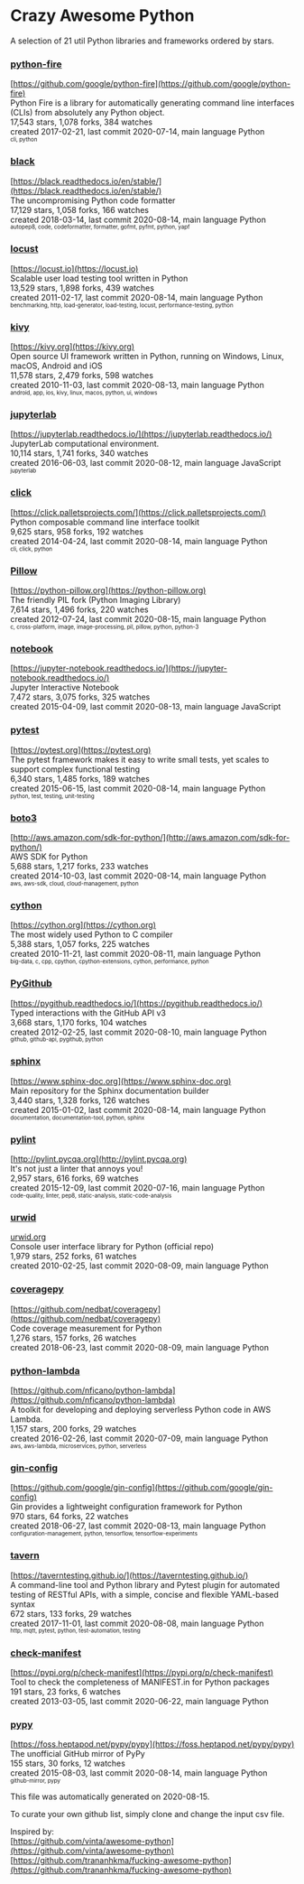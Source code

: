 # Crazy Awesome Python
A selection of 21 util Python libraries and frameworks ordered by stars.  


### [python-fire](https://github.com/google/python-fire)  
[https://github.com/google/python-fire](https://github.com/google/python-fire)  
Python Fire is a library for automatically generating command line interfaces (CLIs) from absolutely any Python object.  
17,543 stars, 1,078 forks, 384 watches  
created 2017-02-21, last commit 2020-07-14, main language Python  
<sub><sup>cli, python</sup></sub>


### [black](https://github.com/psf/black)  
[https://black.readthedocs.io/en/stable/](https://black.readthedocs.io/en/stable/)  
The uncompromising Python code formatter  
17,129 stars, 1,058 forks, 166 watches  
created 2018-03-14, last commit 2020-08-14, main language Python  
<sub><sup>autopep8, code, codeformatter, formatter, gofmt, pyfmt, python, yapf</sup></sub>


### [locust](https://github.com/locustio/locust)  
[https://locust.io](https://locust.io)  
Scalable user load testing tool written in Python  
13,529 stars, 1,898 forks, 439 watches  
created 2011-02-17, last commit 2020-08-14, main language Python  
<sub><sup>benchmarking, http, load-generator, load-testing, locust, performance-testing, python</sup></sub>


### [kivy](https://github.com/kivy/kivy)  
[https://kivy.org](https://kivy.org)  
Open source UI framework written in Python, running on Windows, Linux, macOS, Android and iOS  
11,578 stars, 2,479 forks, 598 watches  
created 2010-11-03, last commit 2020-08-13, main language Python  
<sub><sup>android, app, ios, kivy, linux, macos, python, ui, windows</sup></sub>


### [jupyterlab](https://github.com/jupyterlab/jupyterlab)  
[https://jupyterlab.readthedocs.io/](https://jupyterlab.readthedocs.io/)  
JupyterLab computational environment.  
10,114 stars, 1,741 forks, 340 watches  
created 2016-06-03, last commit 2020-08-12, main language JavaScript  
<sub><sup>jupyterlab</sup></sub>


### [click](https://github.com/pallets/click)  
[https://click.palletsprojects.com/](https://click.palletsprojects.com/)  
Python composable command line interface toolkit  
9,625 stars, 958 forks, 192 watches  
created 2014-04-24, last commit 2020-08-14, main language Python  
<sub><sup>cli, click, python</sup></sub>


### [Pillow](https://github.com/python-pillow/Pillow)  
[https://python-pillow.org](https://python-pillow.org)  
The friendly PIL fork (Python Imaging Library)  
7,614 stars, 1,496 forks, 220 watches  
created 2012-07-24, last commit 2020-08-15, main language Python  
<sub><sup>c, cross-platform, image, image-processing, pil, pillow, python, python-3</sup></sub>


### [notebook](https://github.com/jupyter/notebook)  
[https://jupyter-notebook.readthedocs.io/](https://jupyter-notebook.readthedocs.io/)  
Jupyter Interactive Notebook  
7,472 stars, 3,075 forks, 325 watches  
created 2015-04-09, last commit 2020-08-13, main language JavaScript  


### [pytest](https://github.com/pytest-dev/pytest)  
[https://pytest.org](https://pytest.org)  
The pytest framework makes it easy to write small tests, yet scales to support complex functional testing  
6,340 stars, 1,485 forks, 189 watches  
created 2015-06-15, last commit 2020-08-14, main language Python  
<sub><sup>python, test, testing, unit-testing</sup></sub>


### [boto3](https://github.com/boto/boto3)  
[http://aws.amazon.com/sdk-for-python/](http://aws.amazon.com/sdk-for-python/)  
AWS SDK for Python  
5,688 stars, 1,217 forks, 233 watches  
created 2014-10-03, last commit 2020-08-14, main language Python  
<sub><sup>aws, aws-sdk, cloud, cloud-management, python</sup></sub>


### [cython](https://github.com/cython/cython)  
[https://cython.org](https://cython.org)  
The most widely used Python to C compiler  
5,388 stars, 1,057 forks, 225 watches  
created 2010-11-21, last commit 2020-08-11, main language Python  
<sub><sup>big-data, c, cpp, cpython, cpython-extensions, cython, performance, python</sup></sub>


### [PyGithub](https://github.com/PyGithub/PyGithub)  
[https://pygithub.readthedocs.io/](https://pygithub.readthedocs.io/)  
Typed interactions with the GitHub API v3  
3,668 stars, 1,170 forks, 104 watches  
created 2012-02-25, last commit 2020-08-10, main language Python  
<sub><sup>github, github-api, pygithub, python</sup></sub>


### [sphinx](https://github.com/sphinx-doc/sphinx)  
[https://www.sphinx-doc.org](https://www.sphinx-doc.org)  
Main repository for the Sphinx documentation builder  
3,440 stars, 1,328 forks, 126 watches  
created 2015-01-02, last commit 2020-08-14, main language Python  
<sub><sup>documentation, documentation-tool, python, sphinx</sup></sub>


### [pylint](https://github.com/PyCQA/pylint)  
[http://pylint.pycqa.org](http://pylint.pycqa.org)  
It's not just a linter that annoys you!  
2,957 stars, 616 forks, 69 watches  
created 2015-12-09, last commit 2020-07-16, main language Python  
<sub><sup>code-quality, linter, pep8, static-analysis, static-code-analysis</sup></sub>


### [urwid](https://github.com/urwid/urwid)  
[urwid.org](urwid.org)  
Console user interface library for Python (official repo)  
1,979 stars, 252 forks, 61 watches  
created 2010-02-25, last commit 2020-08-09, main language Python  


### [coveragepy](https://github.com/nedbat/coveragepy)  
[https://github.com/nedbat/coveragepy](https://github.com/nedbat/coveragepy)  
Code coverage measurement for Python  
1,276 stars, 157 forks, 26 watches  
created 2018-06-23, last commit 2020-08-09, main language Python  


### [python-lambda](https://github.com/nficano/python-lambda)  
[https://github.com/nficano/python-lambda](https://github.com/nficano/python-lambda)  
 A toolkit for developing and deploying serverless Python code in AWS Lambda.   
1,157 stars, 200 forks, 29 watches  
created 2016-02-26, last commit 2020-07-09, main language Python  
<sub><sup>aws, aws-lambda, microservices, python, serverless</sup></sub>


### [gin-config](https://github.com/google/gin-config)  
[https://github.com/google/gin-config](https://github.com/google/gin-config)  
Gin provides a lightweight configuration framework for Python  
970 stars, 64 forks, 22 watches  
created 2018-06-27, last commit 2020-08-13, main language Python  
<sub><sup>configuration-management, python, tensorflow, tensorflow-experiments</sup></sub>


### [tavern](https://github.com/taverntesting/tavern)  
[https://taverntesting.github.io/](https://taverntesting.github.io/)  
A command-line tool and Python library and Pytest plugin for automated testing of RESTful APIs, with a simple, concise and flexible YAML-based syntax  
672 stars, 133 forks, 29 watches  
created 2017-11-01, last commit 2020-08-08, main language Python  
<sub><sup>http, mqtt, pytest, python, test-automation, testing</sup></sub>


### [check-manifest](https://github.com/mgedmin/check-manifest)  
[https://pypi.org/p/check-manifest](https://pypi.org/p/check-manifest)  
Tool to check the completeness of MANIFEST.in for Python packages  
191 stars, 23 forks, 6 watches  
created 2013-03-05, last commit 2020-06-22, main language Python  


### [pypy](https://github.com/mozillazg/pypy)  
[https://foss.heptapod.net/pypy/pypy](https://foss.heptapod.net/pypy/pypy)  
The unofficial GitHub mirror of PyPy  
155 stars, 30 forks, 12 watches  
created 2015-08-03, last commit 2020-08-14, main language Python  
<sub><sup>github-mirror, pypy</sup></sub>


This file was automatically generated on 2020-08-15.  

To curate your own github list, simply clone and change the input csv file.  

Inspired by:  
[https://github.com/vinta/awesome-python](https://github.com/vinta/awesome-python)  
[https://github.com/trananhkma/fucking-awesome-python](https://github.com/trananhkma/fucking-awesome-python)  